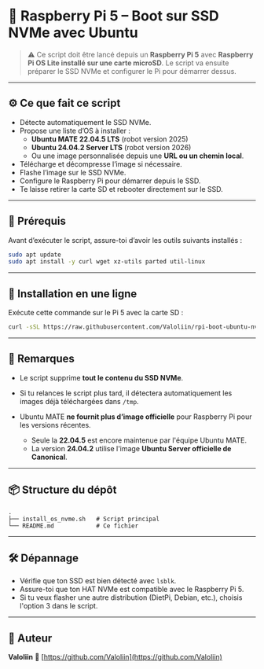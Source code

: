 # 🐧 Raspberry Pi 5 – Boot sur SSD NVMe avec Ubuntu

> ⚠️ Ce script doit être lancé depuis un **Raspberry Pi 5** avec **Raspberry Pi OS Lite installé sur une carte microSD**. Le script va ensuite préparer le SSD NVMe et configurer le Pi pour démarrer dessus.

---

## ⚙️ Ce que fait ce script

- Détecte automatiquement le SSD NVMe.
- Propose une liste d’OS à installer :
  - **Ubuntu MATE 22.04.5 LTS** (robot version 2025)
  - **Ubuntu 24.04.2 Server LTS** (robot version 2026)
  - Ou une image personnalisée depuis une **URL ou un chemin local**.
- Télécharge et décompresse l’image si nécessaire.
- Flashe l’image sur le SSD NVMe.
- Configure le Raspberry Pi pour démarrer depuis le SSD.
- Te laisse retirer la carte SD et rebooter directement sur le SSD.

---

## 🧰 Prérequis

Avant d’exécuter le script, assure-toi d’avoir les outils suivants installés :

```bash
sudo apt update
sudo apt install -y curl wget xz-utils parted util-linux
````

---

## 🚀 Installation en une ligne

Exécute cette commande sur le Pi 5 avec la carte SD :

```bash
curl -sSL https://raw.githubusercontent.com/Valoliin/rpi-boot-ubuntu-nvme/main/install_os_nvme.sh | sudo bash
```

---

## 📝 Remarques

* Le script supprime **tout le contenu du SSD NVMe**.
* Si tu relances le script plus tard, il détectera automatiquement les images déjà téléchargées dans `/tmp`.
* Ubuntu MATE **ne fournit plus d’image officielle** pour Raspberry Pi pour les versions récentes.

  * Seule la **22.04.5** est encore maintenue par l'équipe Ubuntu MATE.
  * La version **24.04.2** utilise l'image **Ubuntu Server officielle de Canonical**.

---

## 📦 Structure du dépôt

```
.
├── install_os_nvme.sh   # Script principal
└── README.md            # Ce fichier
```

---

## 🛠️ Dépannage

* Vérifie que ton SSD est bien détecté avec `lsblk`.
* Assure-toi que ton HAT NVMe est compatible avec le Raspberry Pi 5.
* Si tu veux flasher une autre distribution (DietPi, Debian, etc.), choisis l'option 3 dans le script.

---

## 🧠 Auteur

**Valoliin**
🔗 [https://github.com/Valoliin](https://github.com/Valoliin)
